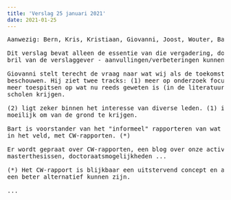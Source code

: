 ```yaml
---
title: 'Verslag 25 januari 2021'
date: 2021-01-25
---
```

<pre>
Aanwezig: Bern, Kris, Kristiaan, Giovanni, Joost, Wouter, Bart

Dit verslag bevat alleen de essentie van die vergadering, door de
bril van de verslaggever - aanvullingen/verbeteringen kunnen.

Giovanni stelt terecht de vraag naar wat wij als de toekomst van OVI
beschouwen. Hij ziet twee tracks: (1) meer op onderzoek focussen (2)
meer toespitsen op wat nu reeds geweten is (in de literatuur) in de
scholen krijgen.

(2) ligt zeker binnen het interesse van diverse leden. (1) is o zo
moeilijk om van de grond te krijgen.

Bart is voorstander van het "informeel" rapporteren van wat we ervaren
in het veld, met CW-rapporten. (*)

Er wordt gepraat over CW-rapporten, een blog over onze activiteiten,
masterthesissen, doctoraatsmogelijkheden ...

(*) Het CW-rapport is blijkbaar een uitstervend concept en arxiv.org zou
een beter alternatief kunnen zijn.

...

</pre>

